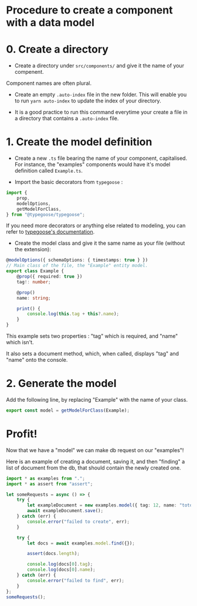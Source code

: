 # Procedure to create a component with a data model

# 0. Create a directory

- Create a directory under `src/components/` and give it the name of your compenent.

Component names are often plural.

- Create an empty `.auto-index` file in the new folder. This will enable you to run `yarn auto-index` to update the index of your directory.

- It is a good practice to run this command everytime your create a file in a directory that contains a `.auto-index` file.

# 1. Create the model definition

- Create a new `.ts` file bearing the name of your component, capitalised. For instance, the "examples" components would have it's model definition called `Example.ts`.

- Import the basic decorators from `typegoose` :
```ts
import {
    prop,
    modelOptions,
    getModelForClass,
} from "@typegoose/typegoose";
```
If you need more decorators or anything else related to modeling, you can refer to [typegoose's documentation](https://typegoose.github.io/typegoose/docs/guides/all-decorators).

- Create the model class and give it the same name as your file (without the extension):

```ts
@modelOptions({ schemaOptions: { timestamps: true } })
// Main class of the file, the "Example" entity model.
export class Example {
    @prop({ required: true })
    tag!: number;

    @prop()
    name: string;

    print() {
        console.log(this.tag + this?.name);
    }
}
```

This example sets two properties : "tag" which is required, and "name" which isn't.

It also sets a document method, which, when called, displays "tag" and "name" onto the console.

# 2. Generate the model

Add the following line, by replacing "Example" with the name of your class.

```ts
export const model = getModelForClass(Example);
```

# Profit!

Now that we have a "model" we can make db request on our "examples"!

Here is an example of creating a document, saving it, and then "finding" a list of document from the db, that should contain the newly created one.

```ts
import * as examples from ".";
import * as assert from "assert";

let someRequests = async () => {
    try {
        let exampleDocument = new examples.model({ tag: 12, name: "toto" });
        await exampleDocument.save();
    } catch (err) {
        console.error("failed to create", err);
    }

    try {
        let docs = await examples.model.find({});

        assert(docs.length);

        console.log(docs[0].tag);
        console.log(docs[0].name);
    } catch (err) {
        console.error("failed to find", err);
    }
};
someRequests();
```
